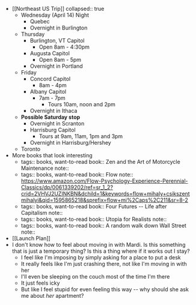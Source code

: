 - [[Northeast US Trip]]
collapsed:: true
	- Wednesday (April 14) Night
		- Quebec
		- Overnight in Burlington
	- Thursday
		- Burlington, VT Capitol
			- Open 8am - 4:30pm
		- Augusta Capitol
			- Open 8am - 5pm
		- Overnight in Portland
	- Friday
		- Concord Capitol
			- 8am - 4pm
		- Albany Capitol
			- 7am - 7pm
				- Tours 10am, noon and 2pm
		- Overnight in Ithaca
	- **Possible Saturday stop**
		- Overnight in Scranton
		- Harrisburg Capitol
			- Tours at 9am, 11am, 1pm and 3pm
		- Overnight in Harrisburg/Hershey
	- Toronto
- More books that look interesting
	- tags:: books, want-to-read
	  book:: Zen and the Art of Motorcycle Maintenance
	  note::
	- tags:: books, want-to-read
	  book:: Flow
	  note:: https://www.amazon.com/Flow-Psychology-Experience-Perennial-Classics/dp/0061339202/ref=sr_1_2?crid=2VHVJ2UZINKBN&dchild=1&keywords=flow+mihaly+csikszentmihalyi&qid=1595865218&sprefix=flow+mi%2Caps%2C211&sr=8-2
	- tags:: books, want-to-read
	  book:: Four Futures -- Life after Capitalism
	  note::
	- tags:: books, want-to-read
	  book:: Utopia for Realists
	  note::
	- tags:: books, want-to-read
	  book:: A random walk down Wall Street
	  note::
- [[Launch Plan]]
- I don't know how to feel about moving in with Mardi. Is this something that is just a temporary thing? Is this a thing where if it works out I stay?
	- I feel like I'm imposing by simply asking for a place to put a desk
	- It really feels like I'm just crashing there, not like I'm moving in with her
	- I'll even be sleeping on the couch most of the time I'm there
	- It just feels icky
	- But like I feel stupid for even feeling this way -- why should she ask me about _her_ apartment?
